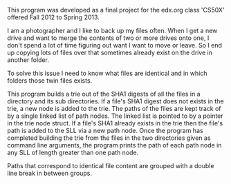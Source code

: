 This program was developed as a final project for the edx.org class 'CS50X' offered Fall 2012 to Spring 2013. 

I am a photographer and I like to back up my files often. When I get a new drive and want to merge the contents of 
two or more drives onto one, I don't spend a lot of time figuring out want I want to move or leave. 
So I end up copying lots of files over that sometimes already exist on the drive in another folder. 

To solve this issue I need to know what files are identical and in which folders those twin files exists. 

This program builds a trie out of the SHA1 digests of all the files in a directory and its sub directories. If a file's SHA1 digest does not exists in the trie, a new node is added to the trie. The paths of the files are kept track of by a single linked list of path nodes. The linked list is pointed to by a pointer in the trie node struct. If a file's SHA1 already exists in the trie then the file's path is added to the SLL via a new path node. Once the program has completed building the trie from the files in the two directories given as command line arguments, the program prints the path of each path node in any SLL of length greater than one path node.

Paths that correspond to identical file content are grouped with a double line break in between groups.